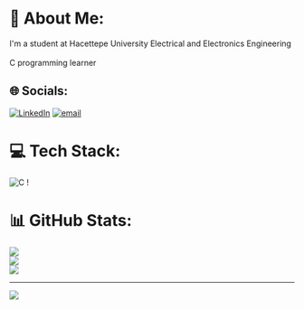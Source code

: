 # 💫 About Me:
I'm a student at Hacettepe University Electrical and Electronics Engineering<br><br>C programming learner


## 🌐 Socials:
[![LinkedIn](https://img.shields.io/badge/LinkedIn-%230077B5.svg?logo=linkedin&logoColor=white)](https://linkedin.com/in/MuhammedEnesDEĞER)
 [![email](https://img.shields.io/badge/Email-D14836?logo=gmail&logoColor=white)](mailto:ensdgr2536@gmail.com) 

# 💻 Tech Stack:
![C](https://img.shields.io/badge/c-%2300599C.svg?style=flat-square&logo=c&logoColor=white) !

# 📊 GitHub Stats:
![](https://github-readme-stats.vercel.app/api?username=EnesDeger&theme=dark&hide_border=false&include_all_commits=true&count_private=false)<br/>
![](https://nirzak-streak-stats.vercel.app/?user=EnesDeger&theme=dark&hide_border=false)<br/>
![](https://github-readme-stats.vercel.app/api/top-langs/?username=EnesDeger&theme=dark&hide_border=false&include_all_commits=true&count_private=false&layout=compact)

---
[![](https://visitcount.itsvg.in/api?id=EnesDeger&icon=0&color=0)](https://visitcount.itsvg.in)

<!-- Proudly created with GPRM ( https://gprm.itsvg.in ) -->
